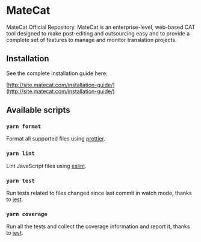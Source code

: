 # MateCat
MateCat Official Repository. MateCat is an enterprise-level, web-based CAT tool designed to make post-editing and outsourcing easy and to provide a complete set of features to manage and monitor translation projects.

## Installation
See the complete installation guide here:

[http://site.matecat.com/installation-guide/](http://site.matecat.com/installation-guide/)

## Available scripts

### `yarn format`

Format all supported files using [prettier](https://prettier.io/).

### `yarn lint`

Lint JavaScript files using [eslint](https://eslint.org/).

### `yarn test`

Run tests related to files changed since last commit in watch mode, thanks to [jest](https://jestjs.io/).

### `yarn coverage`

Run all the tests and collect the coverage information and report it, thanks to [jest](https://jestjs.io/).
